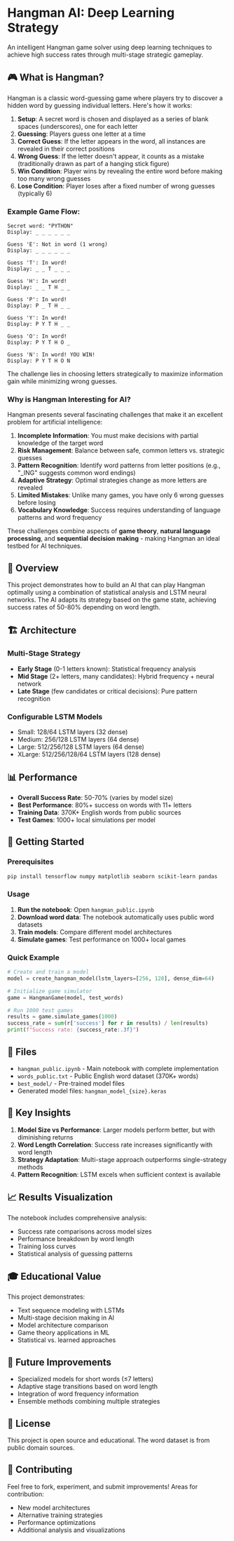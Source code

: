 # Hangman AI: Deep Learning Strategy

An intelligent Hangman game solver using deep learning techniques to achieve high success rates through multi-stage strategic gameplay.

## 🎮 What is Hangman?

Hangman is a classic word-guessing game where players try to discover a hidden word by guessing individual letters. Here's how it works:

1. **Setup**: A secret word is chosen and displayed as a series of blank spaces (underscores), one for each letter
2. **Guessing**: Players guess one letter at a time
3. **Correct Guess**: If the letter appears in the word, all instances are revealed in their correct positions
4. **Wrong Guess**: If the letter doesn't appear, it counts as a mistake (traditionally drawn as part of a hanging stick figure)
5. **Win Condition**: Player wins by revealing the entire word before making too many wrong guesses
6. **Lose Condition**: Player loses after a fixed number of wrong guesses (typically 6)

### Example Game Flow:
```
Secret word: "PYTHON"
Display: _ _ _ _ _ _

Guess 'E': Not in word (1 wrong)
Display: _ _ _ _ _ _

Guess 'T': In word!
Display: _ _ T _ _ _

Guess 'H': In word!
Display: _ _ T H _ _

Guess 'P': In word!
Display: P _ T H _ _

Guess 'Y': In word!
Display: P Y T H _ _

Guess 'O': In word!
Display: P Y T H O _

Guess 'N': In word! YOU WIN!
Display: P Y T H O N
```

The challenge lies in choosing letters strategically to maximize information gain while minimizing wrong guesses.

### Why is Hangman Interesting for AI?

Hangman presents several fascinating challenges that make it an excellent problem for artificial intelligence:

1. **Incomplete Information**: You must make decisions with partial knowledge of the target word
2. **Risk Management**: Balance between safe, common letters vs. strategic guesses
3. **Pattern Recognition**: Identify word patterns from letter positions (e.g., "_ING" suggests common word endings)
4. **Adaptive Strategy**: Optimal strategies change as more letters are revealed
5. **Limited Mistakes**: Unlike many games, you have only 6 wrong guesses before losing
6. **Vocabulary Knowledge**: Success requires understanding of language patterns and word frequency

These challenges combine aspects of **game theory**, **natural language processing**, and **sequential decision making** - making Hangman an ideal testbed for AI techniques.

## 🎯 Overview

This project demonstrates how to build an AI that can play Hangman optimally using a combination of statistical analysis and LSTM neural networks. The AI adapts its strategy based on the game state, achieving success rates of 50-80% depending on word length.

## 🏗️ Architecture

### Multi-Stage Strategy
- **Early Stage** (0-1 letters known): Statistical frequency analysis
- **Mid Stage** (2+ letters, many candidates): Hybrid frequency + neural network  
- **Late Stage** (few candidates or critical decisions): Pure pattern recognition

### Configurable LSTM Models
- Small: 128/64 LSTM layers (32 dense)
- Medium: 256/128 LSTM layers (64 dense)  
- Large: 512/256/128 LSTM layers (64 dense)
- XLarge: 512/256/128/64 LSTM layers (128 dense)

## 📊 Performance

- **Overall Success Rate**: 50-70% (varies by model size)
- **Best Performance**: 80%+ success on words with 11+ letters
- **Training Data**: 370K+ English words from public sources
- **Test Games**: 1000+ local simulations per model

## 🚀 Getting Started

### Prerequisites
```bash
pip install tensorflow numpy matplotlib seaborn scikit-learn pandas
```

### Usage
1. **Run the notebook**: Open `hangman_public.ipynb` 
2. **Download word data**: The notebook automatically uses public word datasets
3. **Train models**: Compare different model architectures
4. **Simulate games**: Test performance on 1000+ local games

### Quick Example
```python
# Create and train a model
model = create_hangman_model(lstm_layers=[256, 128], dense_dim=64)

# Initialize game simulator  
game = HangmanGame(model, test_words)

# Run 1000 test games
results = game.simulate_games(1000)
success_rate = sum(r['success'] for r in results) / len(results)
print(f"Success rate: {success_rate:.3f}")
```

## 📁 Files

- `hangman_public.ipynb` - Main notebook with complete implementation
- `words_public.txt` - Public English word dataset (370K+ words)
- `best_model/` - Pre-trained model files
- Generated model files: `hangman_model_{size}.keras`

## 🔬 Key Insights

1. **Model Size vs Performance**: Larger models perform better, but with diminishing returns
2. **Word Length Correlation**: Success rate increases significantly with word length
3. **Strategy Adaptation**: Multi-stage approach outperforms single-strategy methods
4. **Pattern Recognition**: LSTM excels when sufficient context is available

## 📈 Results Visualization

The notebook includes comprehensive analysis:
- Success rate comparisons across model sizes
- Performance breakdown by word length
- Training loss curves
- Statistical analysis of guessing patterns

## 🎓 Educational Value

This project demonstrates:
- Text sequence modeling with LSTMs
- Multi-stage decision making in AI
- Model architecture comparison
- Game theory applications in ML
- Statistical vs. learned approaches

## 🔮 Future Improvements

- Specialized models for short words (≤7 letters)
- Adaptive stage transitions based on word length  
- Integration of word frequency information
- Ensemble methods combining multiple strategies

## 📜 License

This project is open source and educational. The word dataset is from public domain sources.

## 🤝 Contributing

Feel free to fork, experiment, and submit improvements! Areas for contribution:
- New model architectures
- Alternative training strategies  
- Performance optimizations
- Additional analysis and visualizations
